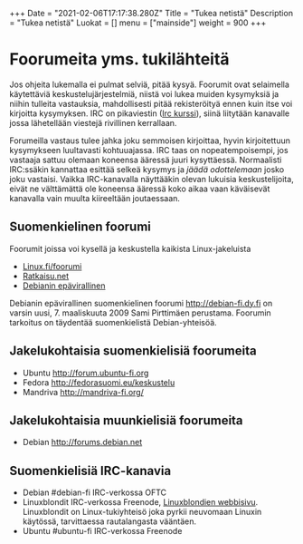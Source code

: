 +++
Date = "2021-02-06T17:17:38.280Z"
Title = "Tukea netistä"
Description = "Tukea netistä"
Luokat = []
menu = ["mainside"]
weight = 900
+++

Foorumeita yms. tukilähteitä
============================

Jos ohjeita lukemalla ei pulmat selviä, pitää kysyä. Foorumit ovat
selaimella käytettäviä keskustelujärjestelmiä, niistä voi lukea muiden
kysymyksiä ja niihin tulleita vastauksia, mahdollisesti pitää
rekisteröityä ennen kuin itse voi kirjoitta kysymyksen. IRC on
pikaviestin ([Irc kurssi](/Irc_kurssi "wikilink")), siinä liitytään
kanavalle jossa lähetellään viestejä rivillinen kerrallaan.

Forumeilla vastaus tulee jahka joku semmoisen kirjoittaa, hyvin
kirjoitettuun kysymykseen luultavasti kohtuuajassa. IRC taas on
nopeatempoisempi, jos vastaaja sattuu olemaan koneensa ääressä juuri
kysyttäessä. Normaalisti IRC:ssäkin kannattaa esittää
selkeä kysymys ja *jäädä odottelemaan* josko joku vastaisi. Vaikka
IRC-kanavalla näyttääkin olevan lukuisia keskustelijoita, eivät ne
välttämättä ole koneensa ääressä koko aikaa vaan käväisevät kanavalla
vain muulta kiireeltään joutaessaan.

Suomenkielinen foorumi
----------------------

Foorumit joissa voi kysellä ja keskustella kaikista Linux-jakeluista

-   [Linux.fi/foorumi](http://linux.fi/foorumi/)
-   [Ratkaisu.net](http://ratkaisu.net/smf/index.php)
-   [Debianin epävirallinen](http://debian-fi.dy.fi)

Debianin epävirallinen suomenkielinen foorumi <http://debian-fi.dy.fi>
on varsin uusi, 7. maaliskuuta 2009 Sami Pirttimäen perustama. Foorumin
tarkoitus on täydentää suomenkielistä Debian-yhteisöä.

Jakelukohtaisia suomenkielisiä foorumeita
-----------------------------------------

-   Ubuntu <http://forum.ubuntu-fi.org>
-   Fedora <http://fedorasuomi.eu/keskustelu>
-   Mandriva <http://mandriva-fi.org/>

Jakelukohtaisia muunkielisiä foorumeita
---------------------------------------

-   Debian <http://forums.debian.net>

Suomenkielisiä IRC-kanavia
--------------------------

-   Debian \#debian-fi IRC-verkossa OFTC
-   Linuxblondit IRC-verkossa Freenode, [Linuxblondien
    webbisivu](http://ninnnu.homelinux.net/WP/). Linuxblondit on
    Linux-tukiyhteisö joka pyrkii neuvomaan Linuxin käytössä,
    tarvittaessa rautalangasta vääntäen.
-   Ubuntu \#ubuntu-fi IRC-verkossa Freenode

